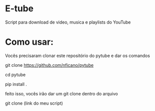 # E-tube
Script para download de video, musica e playlists do YouTube

# Como usar:

Vocês precisaram clonar este repositório do pytube e dar os comandos

git clone https://github.com/nficano/pytube

cd pytube

pip install .

feito isso, vocês irão dar um git clone dentro do arquivo

git clone (link do meu script)
